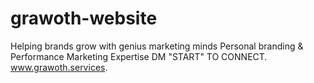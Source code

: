 # grawoth-website
Helping brands grow with genius marketing minds Personal branding &amp; Performance Marketing Expertise DM "START" TO CONNECT. www.grawoth.services.
